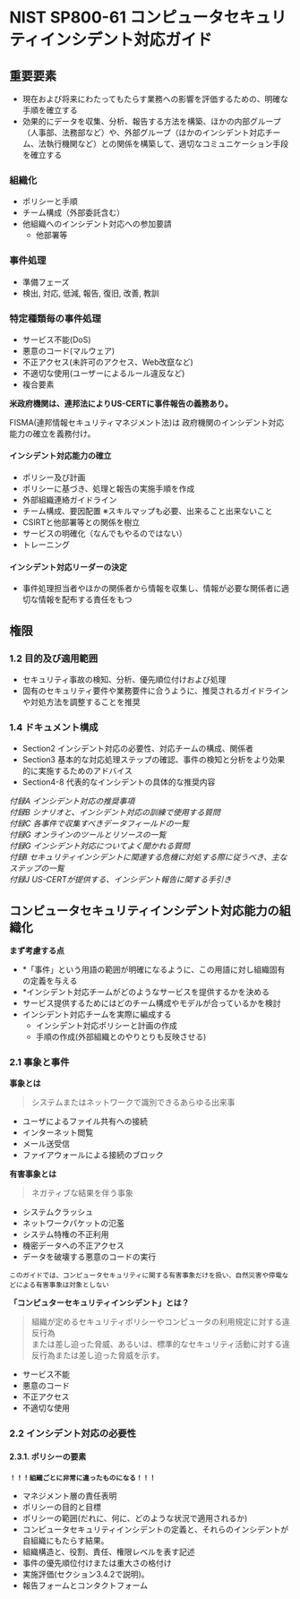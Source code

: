 ﻿# NIST SP800-61 コンピュータセキュリティインシデント対応ガイド


## 重要要素

* 現在および将来にわたってもたらす業務への影響を評価するための、明確な手順を確立する
* 効果的にデータを収集、分析、報告する方法を構築、ほかの内部グループ（人事部、法務部など）や、外部グループ（ほかのインシデント対応チーム、法執行機関など）との関係を構築して、適切なコミュニケーション手段を確立する


### 組織化
* ポリシーと手順
* チーム構成（外部委託含む）
* 他組織へのインシデント対応への参加要請
    * 他部署等

### 事件処理
* 準備フェーズ
* 検出, 対応, 低減, 報告, 復旧, 改善, 教訓


### 特定種類毎の事件処理
* サービス不能(DoS)
* 悪意のコード(マルウェア)
* 不正アクセス(未許可のアクセス、Web改竄など)
* 不適切な使用(ユーザーによるルール違反など)
* 複合要素


**米政府機関は、連邦法によりUS-CERTに事件報告の義務あり。**

FISMA(連邦情報セキュリティマネジメント法)は
政府機関のインシデント対応能力の確立を義務付け。

#### インシデント対応能力の確立
* ポリシー及び計画
* ポリシーに基づき、処理と報告の実施手順を作成
* 外部組織連絡ガイドライン
* チーム構成、要因配置 ※スキルマップも必要、出来ること出来ないこと
* CSIRTと他部署等との関係を樹立
* サービスの明確化（なんでもやるのではない）
* トレーニング


#### インシデント対応リーダーの決定
* 事件処理担当者やほかの関係者から情報を収集し、情報が必要な関係者に適切な情報を配布する責任をもつ


## 権限

### 1.2 目的及び適用範囲
* セキュリティ事故の検知、分析、優先順位付けおよび処理
* 固有のセキュリティ要件や業務要件に合うように、推奨されるガイドラインや対処方法を調整することを推奨


### 1.4 ドキュメント構成
* Section2 インシデント対応の必要性、対応チームの構成、関係者
* Section3 基本的な対応処理ステップの確認、事件の検知と分析をより効果的に実施するためのアドバイス
* Section4-8 代表的なインシデントの具体的な推奨内容

*付録A インシデント対応の推奨事項*  
*付録B シナリオと、インシデント対応の訓練で使用する質問*  
*付録C 各事件で収集すべきデータフィールドの一覧*  
*付録G オンラインのツールとリソースの一覧*  
*付録G インシデント対応についてよく聞かれる質問*  
*付録I セキュリティインシデントに関連する危機に対処する際に従うべき、主なステップの一覧*  
*付録J US-CERTが提供する、インシデント報告に関する手引き*  




## コンピュータセキュリティインシデント対応能力の組織化

**まず考慮する点**
* *「事件」という用語の範囲が明確になるように、この用語に対し組織固有の定義を与える
* *インシデント対応チームがどのようなサービスを提供するかを決める
* サービス提供するためにはどのチーム構成やモデルが合っているかを検討
* インシデント対応チームを実際に編成する
    * インシデント対応ポリシーと計画の作成
    * 手順の作成(外部組織とのやりとりも反映させる)


### 2.1 事象と事件

**事象とは**  
> システムまたはネットワークで識別できるあらゆる出来事
* ユーザによるファイル共有への接続
* インターネット閲覧
* メール送受信
* ファイアウォールによる接続のブロック

**有害事象とは**
> ネガティブな結果を伴う事象
* システムクラッシュ
* ネットワークパケットの氾濫
* システム特権の不正利用
* 機密データへの不正アクセス
* データを破壊する悪意のコードの実行

```このガイドでは、コンピュータセキュリティに関する有害事象だけを扱い、自然災害や停電などによる有害事象は対象としない```


**「コンピュターセキュリティインシデント」とは？**
> 組織が定めるセキュリティポリシーやコンピュータの利用規定に対する違反行為  
> または差し迫った脅威、あるいは、標準的なセキュリティ活動に対する違反行為または差し迫った脅威を示す。

* サービス不能
* 悪意のコード
* 不正アクセス
* 不適切な使用


### 2.2 インシデント対応の必要性

#### 2.3.1. ポリシーの要素
**`！！！組織ごとに非常に違ったものになる！！！`**

* マネジメント層の責任表明
* ポリシーの目的と目標
* ポリシーの範囲(だれに、何に、どのような状況で適用されるか)
* コンピュータセキュリティインシデントの定義と、それらのインシデントが自組織にもたらす結果。
* 組織構造と、役割、責任、権限レベルを表す記述
* 事件の優先順位付けまたは重大さの格付け
* 実施評価(セクション3.4.2で説明)。
* 報告フォームとコンタクトフォーム












